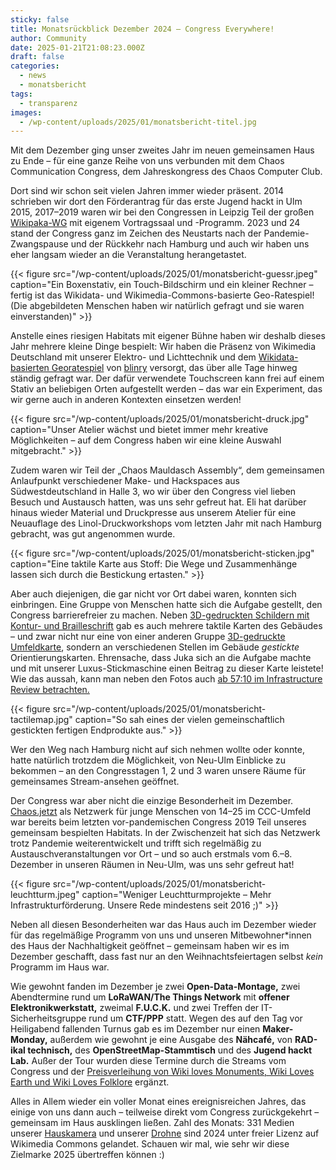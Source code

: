 ```yaml
---
sticky: false
title: Monatsrückblick Dezember 2024 – Congress Everywhere!
author: Community
date: 2025-01-21T21:08:23.000Z
draft: false
categories:
  - news
  - monatsbericht
tags:
  - transparenz
images:
  - /wp-content/uploads/2025/01/monatsbericht-titel.jpg
---
```


Mit dem Dezember ging unser zweites Jahr im neuen gemeinsamen Haus zu Ende – für eine ganze Reihe von uns verbunden mit dem Chaos Communication Congress, dem Jahreskongress des Chaos Computer Club.

Dort sind wir schon seit vielen Jahren immer wieder präsent. 2014 schrieben wir dort den Förderantrag für das erste Jugend hackt in Ulm 2015, 2017–2019 waren wir bei den Congressen in Leipzig Teil der großen [Wikipaka-WG](/rebooting) mit eigenem Vortragssaal und -Programm. 2023 und 24 stand der Congress ganz im Zeichen des Neustarts nach der Pandemie-Zwangspause und der Rückkehr nach Hamburg und auch wir haben uns eher langsam wieder an die Veranstaltung herangetastet.

{{< figure src="/wp-content/uploads/2025/01/monatsbericht-guessr.jpeg" caption="Ein Boxenstativ, ein Touch-Bildschirm und ein kleiner Rechner – fertig ist das Wikidata- und Wikimedia-Commons-basierte Geo-Ratespiel! (Die abgebildeten Menschen haben wir natürlich gefragt und sie waren einverstanden)" >}}


Anstelle eines riesigen Habitats mit eigener Bühne haben wir deshalb dieses Jahr mehrere kleine Dinge bespielt: Wir haben die Präsenz von Wikimedia Deutschland mit unserer Elektro- und Lichttechnik und dem [Wikidata-basierten Georatespiel](https://guessr.blinry.org/) von [blinry](https://blinry.org/) versorgt, das über alle Tage hinweg ständig gefragt war. Der dafür verwendete Touchscreen kann frei auf einem Stativ an beliebigen Orten aufgestellt werden – das war ein Experiment, das wir gerne auch in anderen Kontexten einsetzen werden!

{{< figure src="/wp-content/uploads/2025/01/monatsbericht-druck.jpg" caption="Unser Atelier wächst und bietet immer mehr kreative Möglichkeiten – auf dem Congress haben wir eine kleine Auswahl mitgebracht." >}}

Zudem waren wir Teil der „Chaos Mauldasch Assembly“, dem gemeinsamen Anlaufpunkt verschiedener Make- und Hackspaces aus Südwestdeutschland in Halle 3, wo wir über den Congress viel lieben Besuch und Austausch hatten, was uns sehr gefreut hat. Eli hat darüber hinaus wieder Material und Druckpresse aus unserem Atelier für eine Neuauflage des Linol-Druckworkshops vom letzten Jahr mit nach Hamburg gebracht, was gut angenommen wurde.

{{< figure src="/wp-content/uploads/2025/01/monatsbericht-sticken.jpg" caption="Eine taktile Karte aus Stoff: Die Wege und Zusammenhänge lassen sich durch die Bestickung ertasten." >}}

Aber auch diejenigen, die gar nicht vor Ort dabei waren, konnten sich einbringen. Eine Gruppe von Menschen hatte sich die Aufgabe gestellt, den Congress barrierefreier zu machen. Neben [3D-gedruckten Schildern mit Kontur- und Brailleschrift](https://tactile.c3w.at/) gab es auch mehrere taktile Karten des Gebäudes – und zwar nicht nur eine von einer anderen Gruppe [3D-gedruckte Umfeldkarte](https://eichhorn.dev/projekte/touchkarteumdencch.html), sondern an verschiedenen Stellen im Gebäude _gestickte_ Orientierungskarten. Ehrensache, dass Juka sich an die Aufgabe machte und mit unserer Luxus-Stickmaschine einen Beitrag zu dieser Karte leistete! Wie das aussah, kann man neben den Fotos auch [ab 57:10 im Infrastructure Review betrachten.](https://media.ccc.de/v/38c3-infrastructure-review#t=3432)

{{< figure src="/wp-content/uploads/2025/01/monatsbericht-tactilemap.jpg" caption="So sah eines der vielen gemeinschaftlich gestickten fertigen Endprodukte aus." >}}

Wer den Weg nach Hamburg nicht auf sich nehmen wollte oder konnte, hatte natürlich trotzdem die Möglichkeit, von Neu-Ulm Einblicke zu bekommen – an den Congresstagen 1, 2 und 3 waren unsere Räume für gemeinsames Stream-ansehen geöffnet.

Der Congress war aber nicht die einzige Besonderheit im Dezember. [Chaos.jetzt](https://chaos.jetzt/) als Netzwerk für junge Menschen von 14–25 im CCC-Umfeld war bereits beim letzten vor-pandemischen Congress 2019 Teil unseres gemeinsam bespielten Habitats. In der Zwischenzeit hat sich das Netzwerk trotz Pandemie weiterentwickelt und trifft sich regelmäßig zu Austauschveranstaltungen vor Ort – und so auch erstmals vom 6.–8. Dezember in unseren Räumen in Neu-Ulm, was uns sehr gefreut hat!

{{< figure src="/wp-content/uploads/2025/01/monatsbericht-leuchtturm.jpeg" caption="Weniger Leuchtturmprojekte – Mehr Infrastrukturförderung. Unsere Rede mindestens seit 2016 ;)" >}}

Neben all diesen Besonderheiten war das Haus auch im Dezember wieder für das regelmäßige Programm von uns und unseren Mitbewohner\*innen des Haus der Nachhaltigkeit geöffnet – gemeinsam haben wir es im Dezember geschafft, dass fast nur an den Weihnachtsfeiertagen selbst _kein_ Programm im Haus war.

Wie gewohnt fanden im Dezember je zwei **Open-Data-Montage,** zwei Abendtermine rund um **LoRaWAN/The Things Network** mit **offener Elektronikwerkstatt,** zweimal **F.U.C.K.** und zwei Treffen der IT-Sicherheitsgruppe rund um **CTF/PPP** statt. Wegen des auf den Tag vor Heiligabend fallenden Turnus gab es im Dezember nur einen **Maker-Monday,** außerdem wie gewohnt je eine Ausgabe des **Nähcafé,** von **RAD-ikal technisch,** des **OpenStreetMap-Stammtisch** und des **Jugend hackt Lab.** Außer der Tour wurden diese Termine durch die Streams vom Congress und der [Preisverleihung von Wiki loves Monuments, Wiki Loves Earth und Wiki Loves Folklore](https://www.wikimedia.de/veranstaltungen/gemeinsame-preisverleihung/) ergänzt.

Alles in Allem wieder ein voller Monat eines ereignisreichen Jahres, das einige von uns dann auch – teilweise direkt vom Congress zurückgekehrt – gemeinsam im Haus ausklingen ließen. Zahl des Monats: 331 Medien unserer [Hauskamera](https://commons.wikimedia.org/wiki/Category:Hausfotografie_tempor%C3%A4rhaus_(2024)) und unserer [Drohne](https://commons.wikimedia.org/wiki/Category:Drohnenfotografie_tempor%C3%A4rhaus_(2024)) sind 2024 unter freier Lizenz auf Wikimedia Commons gelandet. Schauen wir mal, wie sehr wir diese Zielmarke 2025 übertreffen können :)

